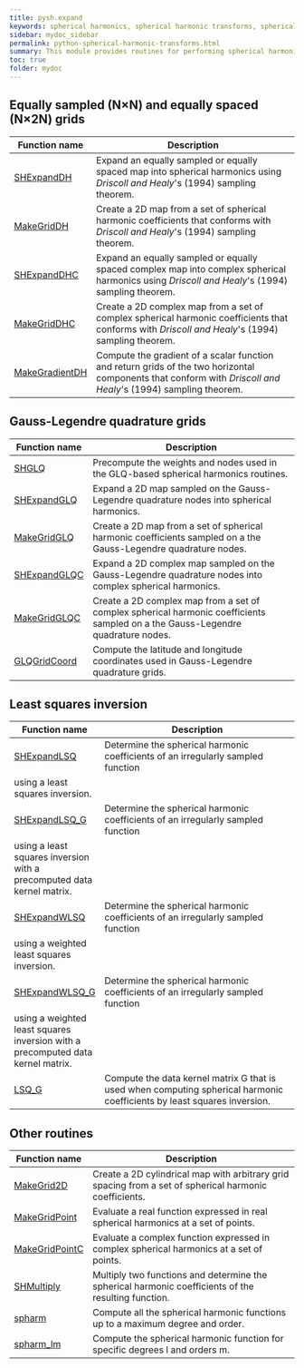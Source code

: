 ```yaml
---
title: pysh.expand
keywords: spherical harmonics, spherical harmonic transforms, spherical harmonic expansions, python, pyshtools
sidebar: mydoc_sidebar
permalink: python-spherical-harmonic-transforms.html
summary: This module provides routines for performing spherical harmonic expansions and the construction of grids from spherical harmonic coefficients.
toc: true
folder: mydoc
---
```


<style>
table:nth-of-type(n) {
    display:table;
    width:100%;
}
table:nth-of-type(n) th:nth-of-type(2) {
    width:75%;
}
</style>

## Equally sampled (N&#215;N) and equally spaced (N&#215;2N) grids

| Function name | Description |
| ------------- | ----------- |
| [SHExpandDH](pyshexpanddh.html) | Expand an equally sampled or equally spaced map into spherical harmonics using *Driscoll and Healy*'s (1994) sampling theorem. |
| [MakeGridDH](pymakegriddh.html) | Create a 2D map from a set of spherical harmonic coefficients that conforms with *Driscoll and Healy*'s (1994) sampling theorem. |
| [SHExpandDHC](pyshexpanddhc.html) | Expand an equally sampled or equally spaced complex map into complex spherical harmonics using *Driscoll and Healy*'s (1994) sampling theorem. |
| [MakeGridDHC](pymakegriddhc.html) | Create a 2D complex map from a set of complex spherical harmonic coefficients that conforms with *Driscoll and Healy*'s (1994) sampling theorem. |
| [MakeGradientDH](pymakegradientdh.html) | Compute the gradient of a scalar function and return grids of the two horizontal components that conform with *Driscoll and Healy*'s (1994) sampling theorem. |


## Gauss-Legendre quadrature grids

| Function name | Description |
| ------------- | ----------- |
| [SHGLQ](pyshglq.html) | Precompute the weights and nodes used in the GLQ-based spherical harmonics routines. |
| [SHExpandGLQ](pyshexpandglq.html) | Expand a 2D map sampled on the Gauss-Legendre quadrature nodes into spherical harmonics. |
| [MakeGridGLQ](pymakegridglq.html) | Create a 2D map from a set of spherical harmonic coefficients sampled on a the Gauss-Legendre quadrature nodes. |
| [SHExpandGLQC](pyshexpandglqc.html) | Expand a 2D complex map sampled on the Gauss-Legendre quadrature nodes into complex spherical harmonics. |
| [MakeGridGLQC](pymakegridglqc.html) | Create a 2D complex map from a set of complex spherical harmonic coefficients sampled on a the Gauss-Legendre quadrature nodes. |
| [GLQGridCoord](pyglqgridcoord.html) | Compute the latitude and longitude coordinates used in Gauss-Legendre quadrature grids. |

## Least squares inversion

| Function name | Description |
| ------------- | ----------- |
| [SHExpandLSQ](pyshexpandlsq.html) | Determine the spherical harmonic coefficients of an irregularly sampled function
using a least squares inversion. |
| [SHExpandLSQ_G](pyshexpandlsq_g.html) | Determine the spherical harmonic coefficients of an irregularly sampled function
using a least squares inversion with a precomputed data kernel matrix. |
| [SHExpandWLSQ](pyshexpandwlsq.html) | Determine the spherical harmonic coefficients of an irregularly sampled function
using a weighted least squares inversion. |
| [SHExpandWLSQ_G](pyshexpandwlsq_g.html) | Determine the spherical harmonic coefficients of an irregularly sampled function
using a weighted least squares inversion with a precomputed data kernel matrix. |
| [LSQ_G](pylsq_g.html) | Compute the data kernel matrix G that is used when computing spherical harmonic coefficients by least squares inversion. |

## Other routines

| Function name | Description |
| ------------- | ----------- |
| [MakeGrid2D](pymakegrid2d.html) | Create a 2D cylindrical map with arbitrary grid spacing from a set of spherical harmonic coefficients. |
| [MakeGridPoint](pymakegridpoint.html) | Evaluate a real function expressed in real spherical harmonics at a set of points. |
| [MakeGridPointC](pymakegridpointc.html) | Evaluate a complex function expressed in complex spherical harmonics at a set of points. |
| [SHMultiply](pyshmultiply.html) | Multiply two functions and determine the spherical harmonic coefficients of the resulting function. |
| [spharm](pyspharm.html) | Compute all the spherical harmonic functions up to a maximum degree and order. |
| [spharm_lm](pyspharm_lm.html) | Compute the spherical harmonic function for specific degrees l and orders m. |
